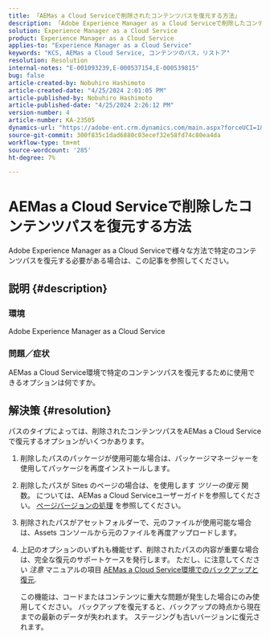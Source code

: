 ```yaml
---
title: 「AEMas a Cloud Serviceで削除されたコンテンツパスを復元する方法」
description: 「Adobe Experience Manager as a Cloud Serviceで削除したコンテンツパスを復元する方法を説明します。」
solution: Experience Manager as a Cloud Service
product: Experience Manager as a Cloud Service
applies-to: "Experience Manager as a Cloud Service"
keywords: "KCS, AEMas a Cloud Service, コンテンツのパス，リストア"
resolution: Resolution
internal-notes: "E-001093239,E-000537154,E-000539815"
bug: false
article-created-by: Nobuhiro Hashimoto
article-created-date: "4/25/2024 2:01:05 PM"
article-published-by: Nobuhiro Hashimoto
article-published-date: "4/25/2024 2:26:12 PM"
version-number: 4
article-number: KA-23505
dynamics-url: "https://adobe-ent.crm.dynamics.com/main.aspx?forceUCI=1&pagetype=entityrecord&etn=knowledgearticle&id=c7dcc23d-0c03-ef11-a1fe-6045bd006704"
source-git-commit: 300f835c1dad6880c03ecef32e58fd74c80ea4da
workflow-type: tm+mt
source-wordcount: '285'
ht-degree: 7%

---
```


# AEMas a Cloud Serviceで削除したコンテンツパスを復元する方法


Adobe Experience Manager as a Cloud Serviceで様々な方法で特定のコンテンツパスを復元する必要がある場合は、この記事を参照してください。

## 説明 {#description}


### <b>環境</b>

Adobe Experience Manager as a Cloud Service



### <b>問題／症状</b>

AEMas a Cloud Service環境で特定のコンテンツパスを復元するために使用できるオプションは何ですか。


## 解決策 {#resolution}


パスのタイプによっては、削除されたコンテンツパスをAEMas a Cloud Serviceで復元するオプションがいくつかあります。

1. 削除したパスのパッケージが使用可能な場合は、パッケージマネージャーを使用してパッケージを再度インストールします。


2. 削除したパスが Sites のページの場合は、を使用します *ツリーの復元* 関数。 については、AEMas a Cloud Serviceユーザーガイドを参照してください。 [ページバージョンの処理](https://experienceleague.adobe.com/docs/experience-manager-cloud-service/content/sites/authoring/features/page-versions.html) を参照してください。


3. 削除されたパスがアセットフォルダーで、元のファイルが使用可能な場合は、Assets コンソールから元のファイルを再度アップロードします。


4. 上記のオプションのいずれも機能せず、削除されたパスの内容が重要な場合は、完全な復元のサポートケースを発行します。 ただし、に注意してください *注意* マニュアルの項目 [AEMas a Cloud Service環境でのバックアップと復元](https://experienceleague.adobe.com/docs/experience-manager-cloud-service/content/operations/backup.html?lang=ja).

   この機能は、コードまたはコンテンツに重大な問題が発生した場合にのみ使用してください。 バックアップを復元すると、バックアップの時点から現在までの最新のデータが失われます。 ステージングも古いバージョンに復元されます。

